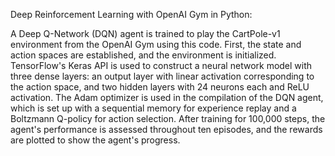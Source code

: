 Deep Reinforcement Learning with OpenAI Gym in Python:

A Deep Q-Network (DQN) agent is trained to play the CartPole-v1 environment from the OpenAI Gym using this code.
First, the state and action spaces are established, and the environment is initialized. 
TensorFlow's Keras API is used to construct a neural network model with three dense layers: an output layer with linear activation corresponding to the action space, and two hidden layers with 24 neurons each and ReLU activation.
The Adam optimizer is used in the compilation of the DQN agent, which is set up with a sequential memory for experience replay and a Boltzmann Q-policy for action selection.
After training for 100,000 steps, the agent's performance is assessed throughout ten episodes, and the rewards are plotted to show the agent's progress. 
